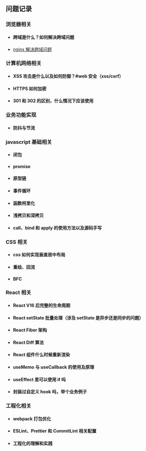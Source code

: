 ## 问题记录

### 浏览器相关

- #### 跨域是什么？如何解决跨域问题
- [nginx 解决跨域问题](https://blog.csdn.net/qi341500/article/details/129042515)

### 计算机网络相关

- #### XSS 攻击是什么以及如何防御？#web 安全（xss/csrf）
- #### HTTPS 如何加密
- #### 301 和 302 的区别，什么情况下应该使用

### 业务功能实现

- #### 防抖与节流

### javascript 基础相关

- #### 闭包
- #### promise
- #### 原型链
- #### 事件循环
- #### 函数柯里化
- #### 浅拷贝和深拷贝
- #### call、bind 和 apply 的使用方法以及源码手写

### CSS 相关

- #### css 如何实现垂直居中布局
- #### 重绘、回流
- #### BFC

### React 相关

- #### React V16 后完整的生命周期
- #### React setState 批量处理（涉及 setState 是异步还是同步的问题）
- #### React Fiber 架构
- #### React Diff 算法
- #### React 组件什么时候重新渲染
- #### useMemo 与 useCallback 的使用及原理
- #### useEffect 里可以使用 if 吗
- #### 封装过自定义 hook 吗，举个业务例子

### 工程化相关

- #### webpack 打包优化
- #### ESLint、Prettier 和 CommitLint 相关配置
- #### 工程化的理解和实践
